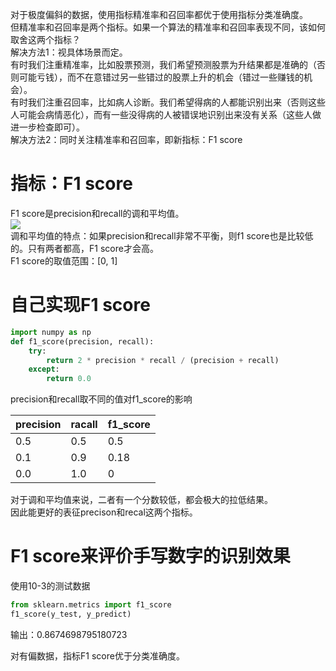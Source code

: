 对于极度偏斜的数据，使用指标精准率和召回率都优于使用指标分类准确度。  
但精准率和召回率是两个指标。如果一个算法的精准率和召回率表现不同，该如何取舍这两个指标？  
解决方法1：视具体场景而定。  
有时我们注重精准率，比如股票预测，我们希望预测股票为升结果都是准确的（否则可能亏钱），而不在意错过另一些错过的股票上升的机会（错过一些赚钱的机会）。  
有时我们注重召回率，比如病人诊断。我们希望得病的人都能识别出来（否则这些人可能会病情恶化），而有一些没得病的人被错误地识别出来没有关系（这些人做进一步检查即可）。  
解决方法2：同时关注精准率和召回率，即新指标：F1 score  

# 指标：F1 score

F1 score是precision和recall的调和平均值。  
![](http://windmissing.github.io/images/2019/191.jpg)   
调和平均值的特点：如果precision和recall非常不平衡，则f1 score也是比较低的。只有两者都高，F1 score才会高。  
F1 score的取值范围：[0, 1]  

# 自己实现F1 score

```python
import numpy as np
def f1_score(precision, recall):
    try:
        return 2 * precision * recall / (precision + recall)
    except:
        return 0.0
```

precision和recall取不同的值对f1_score的影响

precision  | racall  | f1_score
--|---|--
0.5 | 0.5  | 0.5
0.1  | 0.9  | 0.18
0.0  | 1.0  | 0

对于调和平均值来说，二者有一个分数较低，都会极大的拉低结果。   
因此能更好的表征precison和recal这两个指标。  

# F1 score来评价手写数字的识别效果

使用10-3的测试数据

```python
from sklearn.metrics import f1_score
f1_score(y_test, y_predict)
```

输出：0.8674698795180723  

对有偏数据，指标F1 score优于分类准确度。
